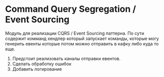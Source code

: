 # Command Query Segregation / Event Sourcing

Модуль для реализации CQRS / Event Sourcing паттерна. По сути содержит комманд хендлер который запускает команды, которые могу генерить евенты которые потом можно отправить в кафку либо куда то еще. 

1. Предстоит реализовать каналы отправки евентов. 
2. Сделать обработку ошибок
3. Добавить логирование
